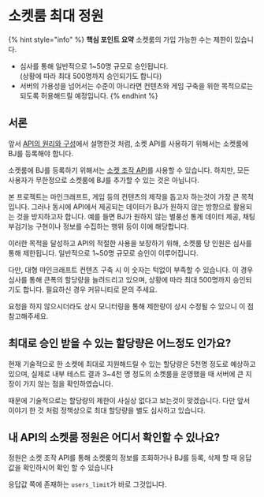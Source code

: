 # 소켓룸 최대 정원

{% hint style="info" %}
**핵심 포인트 요약** 소켓룸의 가입 가능한 수는 제한이 있습니다.

* 심사를 통해 일반적으로 1\~50명 규모로 승인됩니다.\
  (상황에 따라 최대 500명까지 승인되기도 합니다)
* 서버의 가용성을 넘어서는 수준이 아니라면 컨텐츠와 게임 구축을 위한 목적으로는 되도록 허용해드릴 예정입니다.
{% endhint %}

## 서론

앞서 [API의 원리와 구성](../api.md)에서 설명한것 처럼, 소켓 API를 사용하기 위해서는 소켓룸에 BJ를 등록해야 합니다.

소켓룸에 BJ를 등록하기 위해서는 [소켓 조작 API](broken-reference/)를 사용할 수 있습니다. 하지만, 모든 사용자가 무한정으로 소켓룸에 BJ를 추가할 수 있는 것은 아닙니다.

본 프로젝트는 마인크래프트, 게임 등의 컨텐츠의 제작을 돕고자 하는것이 가장 큰 목적입니다. 그러나 동시에 API에서 제공되는 데이터가 BJ가 원하지 않는 방향으로 활용되는 것을 방지하고자 합니다. 예를 들면 BJ가 원하지 않는 별풍선 통계 데이터 제공, 채팅 부검기능 구현이나 정보를 수집하는 행위 등이 이에 해당합니다.

이러한 목적을 달성하고 API의 적절한 사용을 보장하기 위해, 소켓룸 당 인원은 심사를 통해 제한됩니다. 일반적으로 1\~50명 규모로 승인이 이루어집니다.

다만, 대형 마인크래프트 컨텐츠 구축 시 이 숫자는 턱없이 부족할 수 있습니다. 이 경우 심사를 통해 큰폭의 할당량을 늘려드리고 있으며, 상황에 따라 최대 500명까지 승인되기도 합니다. 필요하신 경우 커뮤니티로 문의 주세요.

요청을 하지 않으시더라도 상시 모니터링을 통해 제한량이 상시 수정될 수 있으니 이 점 참고해주세요.

## 최대로 승인 받을 수 있는 할당량은 어느정도 인가요?

현재 기술적으로 한 소켓에 최대로 지원해드릴 수 있는 할당량은 5천명 정도로 예상하고 있으며, 실제로 내부 테스트 결과 3\~4천 명 정도의 소켓룸을 운영했을 때 서버에 큰 지장이 가지 않는 점을 확인하였습니다.

때문에 기술적으로는 할당량의 제한이 사실상 없다고 보는것이 맞겠습니다. 다만 앞서 이야기 한 것 처럼 정책상으로 최대 할당량을 별도 심사하고 있습니다.

## 내 API의 소켓룸 정원은 어디서 확인할 수 있나요?

정원은 소켓 조작 API를 통해 소켓룸의 정보를 조회하거나 BJ를 등록, 삭제 할 때 응답값을 확인하시어 확인 할 수 있습니다

응답값 쪽에 존재하는 `users_limit`가 바로 그것입니다.
